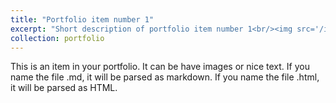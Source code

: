 ```yaml
---
title: "Portfolio item number 1"
excerpt: "Short description of portfolio item number 1<br/><img src='/images/synrailobs-1.png'>"
collection: portfolio
---
```


This is an item in your portfolio. It can be have images or nice text. If you name the file .md, it will be parsed as markdown. If you name the file .html, it will be parsed as HTML. 
